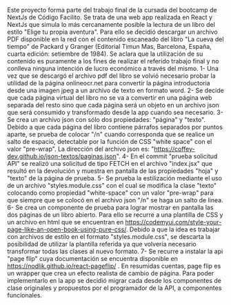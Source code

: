 Este proyecto forma parte del trabajo final de la cursada del bootcamp de NextJs de Código Facilito.
Se trata de una web app realizada en React y NextJs que simula lo más cercanamente posible la lectura de un libro del estilo "Elige tu propia aventura". Para ello se decidió descargar un archivo PDF disponible en la red con el contenido escaneado del libro "La cueva del tiempo" de Packard y Granger (Editorial Timun Mas, Barcelona, España, cuarta edición: setiembre de 1984). 
Se aclara que la utilización de su contenido es puramente a los fines de realizar el referido trabajo final y no conlleva ninguna intención de lucro económico a través del mismo.
1- Una vez que se descargó el archivo pdf del libro se volvió necesario probar la utilidad de la página onlineocr.net para convertir la página introductoria desde una imagen jpeg a un archivo de texto en formato word.
2- Se decide que cada página virtual del libro no se va a convertir en una página web separada del resto sino que cada página será un objeto en un archivo json que será consumido y transformado desde la app cuando sea necesario.
3- Se crea un archivo json con sólo dos propiedades: "página" y "texto". Debido a que cada página del libro contiene párrafos separados por puntos aparte, se prueba de colocar "/n" cuando corresponda que se realice un salto de espacio, detectable por la función de CSS "white space" con el valor "pre-wrap". La dirección del archivo json es: "https://coffey-dev.github.io/json-textos/paginas.json".
4- En el commit "prueba solicitud API" se realizó una solicitud de tipo FETCH en el archivo "index.jsx" que resultó en la devolución y muestra en pantalla de las propiedades "hoja" y "texto" de la página de prueba.
5- Se prueba la estilización mediante el uso de un archivo "styles.module.css" con el cual se modifica la clase "texto" colocando como propiedad "white-space" con un valor "pre-wrap" para que siempre que se colocó en el archivo json "/n" se haga un salto de linea.
6- Se crea un componente de prueba para lograr mostrar en pantalla las dos páginas de un libro abierto. Para ello se recurre a una plantilla de CSS y un archivo en html que se encuentran en https://codemyui.com/style-your-page-like-an-open-book-using-pure-css/. Debido a que la idea es trabajar con archivos de estilo en el formato "styles.module.css", se descarta la posibilidad de utilizar la plantilla referida ya que volvería necesario transformar todas las clases al nuevo formato.
7- Se recurre a instalar la api "page flip" cuya documentación se encuentra disponible en https://nodlik.github.io/react-pageflip/ . En resumidas cuentas, page flip es un wrapper que crea un efecto realista de cambio de página. Para poder implementarlo en la app se decidió migrar cada desde los componentes de clase originales y propuestos por el programador de la API, a componentes funcionales. 
